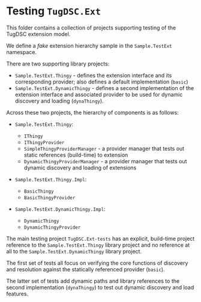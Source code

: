 # Testing `TugDSC.Ext`

This folder contains a collection of projects supporting testing of the TugDSC extension model.

We define a *fake* extension hierarchy sample in the `Sample.TestExt` namespace.

There are two supporting library projects:

* `Sample.TestExt.Thingy` - defines the extension interface and its corresponding provider;
  also defines a default implementation (`basic`)
* `Sample.TestExt.DynamicThingy` - defines a second implementation of the extension interface
  and associated provider to be used for dynamic discovery and loading (`dynaThingy`).

Across these two projects, the hierarchy of components is as follows:

* `Sample.TestExt.Thingy`:
  * `IThingy`
  * `IThingyProvider`
  * `SimpleThingyProviderManager` - a provider manager that tests out static
    references (build-time) to extension
  * `DynamicThingyProviderManager` - a provider manager that tests out dynamic
    discovery and loading of extensions

* `Sample.TestExt.Thingy.Impl`:
  * `BasicThingy`
  * `BasicThingyProvider`

* `Sample.TestExt.DynamicThingy.Impl`:
  * `DynamicThingy`
  * `DynamicThingyProvider`


The main testing project `TugDSC.Ext-tests` has an explicit, build-time project reference
to the `Sample.TestExt.Thingy` library project and no reference at all to the
`Sample.TestExt.DynamicThingy` library project.

The first set of tests all focus on verifying the core functions of discovery and resolution
against the statically referenced provider (`basic`).

The latter set of tests add dynamic paths and library references to the second implementation
(`dynaThingy`) to test out dynamic discovery and load features.
